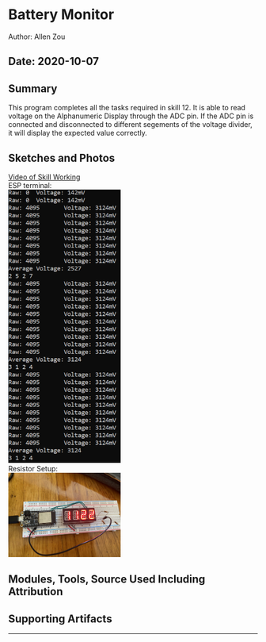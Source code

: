 #  Battery Monitor

Author: Allen Zou

Date: 2020-10-07
-----

## Summary
This program completes all the tasks required in skill 12. It is able to read voltage on the Alphanumeric Display through the ADC pin. If the ADC pin is connected and disconnected to different segements of the voltage divider, it will display the expected value correctly.

## Sketches and Photos
[Video of Skill Working](https://drive.google.com/file/d/11-vYY0e2-6sAOzsmEzZuPlO87ihyHazM/preview)
<br>
ESP terminal:
<br>
<img src="./images/voltage1.PNG" width="45%" />
<br>
Resistor Setup:
<br>
<img src="./images/setup.jpg" width="45%" />


## Modules, Tools, Source Used Including Attribution


## Supporting Artifacts


-----
